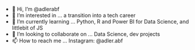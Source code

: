 - 👋 Hi, I’m @adlerabf
- 👀 I’m interested in ... a transition into a tech career
- 🌱 I’m currently learning ... Python, R and Power BI for Data Science, and littlebit of JS
- 💞️ I’m looking to collaborate on ... Data Science, dev projects
- 📫 How to reach me ...  Instagram: @adler.abf

<!---
adlerabf/adlerabf is a ✨ special ✨ repository because its `README.md` (this file) appears on your GitHub profile.
You can click the Preview link to take a look at your changes.
--->

